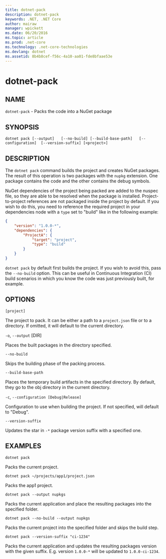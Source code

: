 ```yaml
---
title: dotnet-pack
description: dotnet-pack
keywords: .NET, .NET Core
author: mairaw
manager: wpickett
ms.date: 06/20/2016
ms.topic: article
ms.prod: .net-core
ms.technology: .net-core-technologies
ms.devlang: dotnet
ms.assetid: 8b4b8cef-f56c-4a10-aa01-fde8bfaae53e
---
```


dotnet-pack
===========

## NAME

`dotnet-pack` - Packs the code into a NuGet package

## SYNOPSIS

`dotnet pack [--output]  
    [--no-build] [--build-base-path]  
    [--configuration]  [--version-suffix]
    [<project>]`  

## DESCRIPTION

The `dotnet pack` command builds the project and creates NuGet packages. The result of this operation is two packages with the `nupkg` extension. One package contains the code and the other contains the debug symbols. 

NuGet dependencies of the project being packed are added to the nuspec file, so they are able to be resolved when the package is installed. 
Project-to-project references are not packaged inside the project by default. If you wish to do this, you need to reference the required project in your dependencies node with a `type` set to "build" like in the following example:

```json
{
    "version": "1.0.0-*",
    "dependencies": {
        "ProjectA": {
            "target": "project",
            "type": "build"
        }
    }
}
```

`dotnet pack` by default first builds the project. If you wish to avoid this, pass the `--no-build` option. This can be useful in Continuous Integration (CI) build scenarios in which you know the code was just previously built, for example. 

## OPTIONS

`[project]` 
    
The project to pack. It can be either a path to a `project.json` file or to a directory. If omitted, it will
default to the current directory. 

`-o`, `--output` [DIR]

Places the built packages in the directory specified. 

`--no-build`

Skips the building phase of the packing process. 

`--build-base-path`

Places the temporary build artifacts in the specified directory. By default, they go to the obj directory in the current directory. 

`-c`, `--configuration [Debug|Release]`

Configuration to use when building the project. If not specified, will default to "Debug".

`--version-suffix`

Updates the star in `-*` package version suffix with a specified one.

## EXAMPLES

`dotnet pack`

Packs the current project.

`dotnet pack ~/projects/app1/project.json`
    
Packs the app1 project.
	
`dotnet pack --output nupkgs`
    
Packs the current application and place the resulting packages into the specified folder.

`dotnet pack --no-build --output nupkgs`

Packs the current project into the specified folder and skips the build step.

`dotnet pack --version-suffix "ci-1234"`

Packs the current application and updates the resulting packages version with the given suffix. E.g. version `1.0.0-*` will be updated to `1.0.0-ci-1234`.
